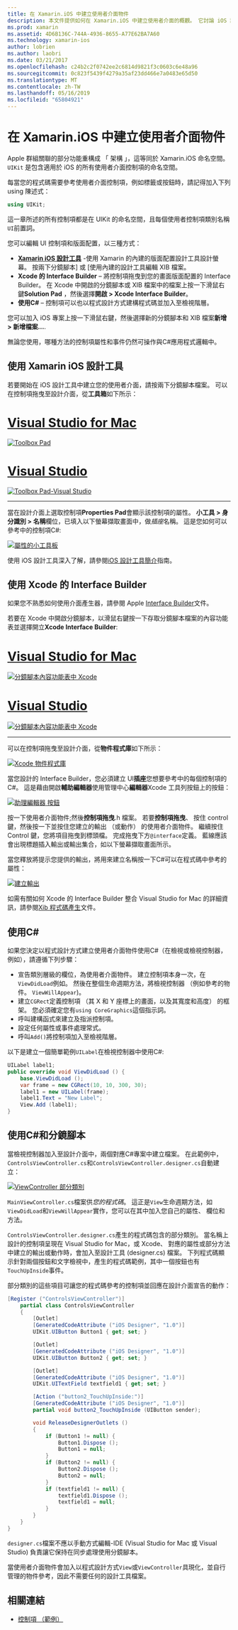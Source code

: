 ```yaml
---
title: 在 Xamarin.iOS 中建立使用者介面物件
description: 本文件提供如何在 Xamarin.iOS 中建立使用者介面的概觀。 它討論 iOS 設計工具，Xcode 介面產生器中， C#，和分鏡腳本。
ms.prod: xamarin
ms.assetid: 4D6B136C-744A-4936-8655-A77E62BA7A60
ms.technology: xamarin-ios
author: lobrien
ms.author: laobri
ms.date: 03/21/2017
ms.openlocfilehash: c24b2c2f0742ee2c6814d9821f3c0603c6e48a96
ms.sourcegitcommit: 0c823f5439f4279a35af23dd466e7a0483e65d50
ms.translationtype: MT
ms.contentlocale: zh-TW
ms.lasthandoff: 05/16/2019
ms.locfileid: "65804921"
---
```

# <a name="creating-user-interface-objects-in-xamarinios"></a>在 Xamarin.iOS 中建立使用者介面物件

Apple 群組關聯的部分功能重構成 「 架構 」，這等同於 Xamarin.iOS 命名空間。 `UIKit` 是包含適用於 iOS 的所有使用者介面控制項的命名空間。

每當您的程式碼需要參考使用者介面控制項，例如標籤或按鈕時，請記得加入下列 using 陳述式：

```csharp
using UIKit;
```

這一章所述的所有控制項都是在 UIKit 的命名空間，且每個使用者控制項類別名稱`UI`前置詞。

您可以編輯 UI 控制項和版面配置，以三種方式：

-  **[Xamarin iOS 設計工具](~/ios/user-interface/designer/index.md)** -使用 Xamarin 的內建的版面配置設計工具設計螢幕。 按兩下分鏡腳本] 或 [使用內建的設計工具編輯 XIB 檔案。
-  **Xcode 的 Interface Builder** – 將控制項拖曳到您的畫面版面配置的 Interface Builder。 在 Xcode 中開啟的分鏡腳本或 XIB 檔案中的檔案上按一下滑鼠右鍵**Solution Pad** ，然後選擇**開啟 > Xcode Interface Builder**。
-  **使用C#**  – 控制項可以也以程式設計方式建構程式碼並加入至檢視階層。

您可以加入 iOS 專案上按一下滑鼠右鍵，然後選擇新的分鏡腳本和 XIB 檔案**新增 > 新增檔案...**.

無論您使用，哪種方法的控制項屬性和事件仍然可操作與C#應用程式邏輯中。

## <a name="using-xamarin-ios-designer"></a>使用 Xamarin iOS 設計工具

若要開始在 iOS 設計工具中建立您的使用者介面，請按兩下分鏡腳本檔案。 可以在控制項拖曳至設計介面，從**工具箱**如下所示：

# <a name="visual-studio-for-mactabmacos"></a>[Visual Studio for Mac](#tab/macos)

 [![](creating-ui-objects-images/image2b.png "Toolbox Pad")](creating-ui-objects-images/image2b.png#lightbox)
 
# <a name="visual-studiotabwindows"></a>[Visual Studio](#tab/windows)

 [![](creating-ui-objects-images/image2b-vs.png "Toolbox Pad-Visual Studio")](creating-ui-objects-images/image2b.png#lightbox)
 
-----

當在設計介面上選取控制項**Properties Pad**會顯示該控制項的屬性。 **小工具 > 身分識別 > 名稱**欄位，已填入以下螢幕擷取畫面中，做*插座*名稱。 這是您如何可以參考中的控制項C#:

 [![](creating-ui-objects-images/image3b.png "屬性的小工具板")](creating-ui-objects-images/image3b.png#lightbox)

使用 iOS 設計工具深入了解，請參閱[iOS 設計工具簡介](~/ios/user-interface/designer/introduction.md)指南。

## <a name="using-xcode-interface-builder"></a>使用 Xcode 的 Interface Builder

如果您不熟悉如何使用介面產生器，請參閱 Apple [Interface Builder](https://developer.apple.com/xcode/interface-builder/)文件。

若要在 Xcode 中開啟分鏡腳本，以滑鼠右鍵按一下存取分鏡腳本檔案的內容功能表並選擇開立**Xcode Interface Builder**:

# <a name="visual-studio-for-mactabmacos"></a>[Visual Studio for Mac](#tab/macos)

 [![](creating-ui-objects-images/imagexcode.png "分鏡腳本內容功能表中 Xcode")](creating-ui-objects-images/imagexcode.png#lightbox)
 
# <a name="visual-studiotabwindows"></a>[Visual Studio](#tab/windows)

[![](creating-ui-objects-images/imagexcode-vs.png "分鏡腳本內容功能表中 Xcode")](creating-ui-objects-images/imagexcode-vs.png#lightbox)

-----

可以在控制項拖曳至設計介面，從**物件程式庫**如下所示：

 [![](creating-ui-objects-images/image5a.png "Xcode 物件程式庫")](creating-ui-objects-images/image5a.png#lightbox)

當您設計的 Interface Builder，您必須建立 UI**插座**您想要參考中的每個控制項的C#。 這是藉由開啟**輔助編輯器**使用管理中心**編輯器**Xcode 工具列按鈕上的按鈕：

 [![](creating-ui-objects-images/image6a.png "助理編輯器 按鈕")](creating-ui-objects-images/image6a.png#lightbox)

按一下使用者介面物件;然後**控制項拖曳**.h 檔案。 若要**控制項拖曳**、 按住 control 鍵，然後按一下並按住您建立的輸出 （或動作） 的使用者介面物件。 繼續按住 Control 鍵，您將項目拖曳到標頭檔。 完成拖曳下方`@interface`定義。 藍線應該會出現標題插入輸出或輸出集合，如以下螢幕擷取畫面所示。

當您釋放將提示您提供的輸出，將用來建立名稱按一下C#可以在程式碼中參考的屬性：

 [![](creating-ui-objects-images/image8a.png "建立輸出")](creating-ui-objects-images/image8a.png#lightbox)

如需有關如何 Xcode 的 Interface Builder 整合 Visual Studio for Mac 的詳細資訊，請參閱[Xib 程式碼產生](~/ios/internals/xib-code-generation.md#generated)文件。

##  <a name="using-c"></a>使用C#

如果您決定以程式設計方式建立使用者介面物件使用C#（在檢視或檢視控制器，例如），請遵循下列步驟：

-  宣告類別層級的欄位，為使用者介面物件。 建立控制項本身一次，在`ViewDidLoad`例如。 然後在整個生命週期方法，將檢視控制器 （例如參考的物件。
`ViewWillAppear`)。
-  建立`CGRect`定義控制項 （其 X 和 Y 座標上的畫面，以及其寬度和高度） 的框架。 您必須確定您有`using CoreGraphics`這個指示詞。
-  呼叫建構函式來建立及指派控制項。
-  設定任何屬性或事件處理常式。
-  呼叫`Add()`將控制項加入至檢視階層。

以下是建立一個簡單範例`UILabel`在檢視控制器中使用C#:

```csharp
UILabel label1;
public override void ViewDidLoad () {
    base.ViewDidLoad ();
    var frame = new CGRect(10, 10, 300, 30);
    label1 = new UILabel(frame);
    label1.Text = "New Label";
    View.Add (label1);
}
```

<a name="partial_classes" />

## <a name="using-c-and-storyboards"></a>使用C#和分鏡腳本

當檢視控制器加入至設計介面中，兩個對應C#專案中建立檔案。 在此範例中，`ControlsViewController.cs`和`ControlsViewController.designer.cs`自動建立：

 [![](creating-ui-objects-images/image9b.png "ViewController 部分類別")](creating-ui-objects-images/image9b.png#lightbox)

`MainViewController.cs`檔案供*您的程式碼*。 這正是`View`生命週期方法，如`ViewDidLoad`和`ViewWillAppear`實作，您可以在其中加入您自己的屬性、 欄位和方法。

`ControlsViewController.designer.cs`產生的程式碼包含的部分類別。 當名稱上設計的控制項呈現在 Visual Studio for Mac，或 Xcode、 對應的屬性或部分方法中建立的輸出或動作時，會加入至設計工具 (designer.cs) 檔案。 下列程式碼顯示針對兩個按鈕和文字檢視中，產生的程式碼範例，其中一個按鈕也有`TouchUpInside`事件。

部分類別的這些項目可讓您的程式碼參考的控制項並回應在設計介面宣告的動作：

```csharp
[Register ("ControlsViewController")]
    partial class ControlsViewController
    {
        [Outlet]
        [GeneratedCodeAttribute ("iOS Designer", "1.0")]
        UIKit.UIButton Button1 { get; set; }

        [Outlet]
        [GeneratedCodeAttribute ("iOS Designer", "1.0")]
        UIKit.UIButton Button2 { get; set; }

        [Outlet]
        [GeneratedCodeAttribute ("iOS Designer", "1.0")]
        UIKit.UITextField textfield1 { get; set; }

        [Action ("button2_TouchUpInside:")]
        [GeneratedCodeAttribute ("iOS Designer", "1.0")]
        partial void button2_TouchUpInside (UIButton sender);

        void ReleaseDesignerOutlets ()
        {
            if (Button1 != null) {
                Button1.Dispose ();
                Button1 = null;
            }
            if (Button2 != null) {
                Button2.Dispose ();
                Button2 = null;
            }
            if (textfield1 != null) {
                textfield1.Dispose ();
                textfield1 = null;
            }
        }
    }
}
```

`designer.cs`檔案不應以手動方式編輯-IDE (Visual Studio for Mac 或 Visual Studio) 負責讓它保持在同步處理使用分鏡腳本。

當使用者介面物件會加入以程式設計方式`View`或`ViewController`具現化，並自行管理的物件參考，因此不需要任何的設計工具檔案。



## <a name="related-links"></a>相關連結

- [控制項 （範例）](https://developer.xamarin.com/samples/Controls/)
